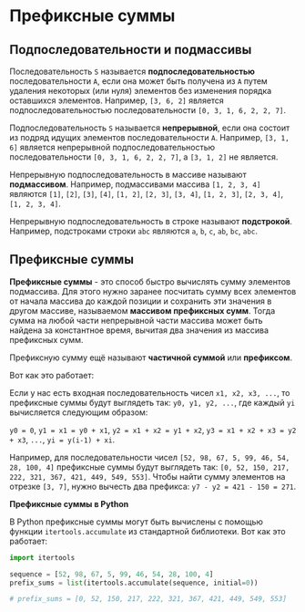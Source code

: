 # Префиксные суммы

## Подпоследовательности и подмассивы

Последовательность `S` называется **подпоследовательностью** последовательности `A`, если она может быть получена
из `A` путем удаления некоторых (или нуля) элементов без изменения порядка оставшихся элементов. Например,
`[3, 6, 2]` является подпоследовательностью последовательности `[0, 3, 1, 6, 2, 2, 7]`.

Подпоследовательность `S` называется **непрерывной**, если она состоит из подряд идущих элементов
последовательности `A`.
Например, `[3, 1, 6]` является непрерывной подпоследовательностью последовательности `[0, 3, 1, 6, 2, 2, 7]`,
а `[3, 1, 2]`
не является.

Непрерывную подпоследовательность в массиве называют **подмассивом**. Например, подмассивами массива `[1, 2, 3, 4]`
являются `[1]`,
`[2]`, `[3]`, `[4]`, `[1, 2]`, `[2, 3]`, `[3, 4]`, `[1, 2, 3]`, `[2, 3, 4]`, `[1, 2, 3, 4]`.

Непрерывную подпоследовательность в строке называют **подстрокой**. Например, подстроками строки `abc`
являются `a`, `b`, `c`,
`ab`, `bc`, `abc`.

## Префиксные суммы

**Префиксные суммы** - это способ быстро вычислять сумму элементов подмассива. Для этого нужно
заранее посчитать
сумму всех элементов от начала массива до каждой позиции и сохранить эти значения в другом массиве, называемом
**массивом префиксных сумм**. Тогда сумма на
любой части непрерывной части массива может быть найдена за константное время, вычитая два значения из массива
префиксных сумм.

Префиксную сумму ещё называют **частичной суммой** или **префиксом**.

Вот как это работает:

Если у нас есть входная последовательность чисел `x1, x2, x3, ...`, то префиксные суммы будут выглядеть так: `y0, y1,
y2, ...`, где каждый `yi` вычисляется следующим образом:

`y0 = 0`,
`y1 = x1 = y0 + x1`,
`y2 = x1 + x2 = y1 + x2`,
`y3 = x1 + x2 + x3 = y2 + x3`,
`...`,
`yi = y(i-1) + xi`.

Например, для последовательности чисел `[52, 98, 67, 5, 99, 46, 54, 28, 100, 4]` префиксные суммы будут выглядеть
так: `[0, 52, 150, 217, 222, 321, 367, 421, 449, 549, 553]`. Чтобы найти
сумму элементов на отрезке `[3, 7]`, нужно вычесть два префикса: `y7 - y2 = 421 - 150 = 271`.

**Префиксные суммы в Python**

В Python префиксные суммы могут быть вычислены с помощью функции `itertools.accumulate` из стандартной библиотеки. Вот
как это работает:

```python
import itertools

sequence = [52, 98, 67, 5, 99, 46, 54, 28, 100, 4]
prefix_sums = list(itertools.accumulate(sequence, initial=0))

# prefix_sums = [0, 52, 150, 217, 222, 321, 367, 421, 449, 549, 553]
```
